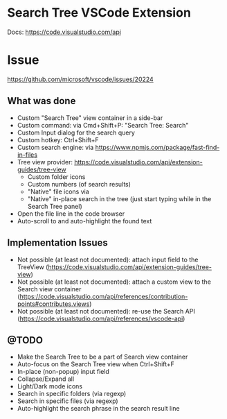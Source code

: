 # Search Tree VSCode Extension

Docs: https://code.visualstudio.com/api
# Issue

https://github.com/microsoft/vscode/issues/20224
## What was done

- Custom "Search Tree" view container in a side-bar
- Custom command: via Cmd+Shift+P: "Search Tree: Search"
- Custom Input dialog for the search query
- Custom hotkey: Ctrl+Shift+F
- Custom search engine: via https://www.npmjs.com/package/fast-find-in-files
- Tree view provider: https://code.visualstudio.com/api/extension-guides/tree-view
    - Custom folder icons
    - Custom numbers (of search results)
    - "Native" file icons via 
    - "Native" in-place search in the tree (just start typing while in the Search Tree panel)
- Open the file line in the code browser
- Auto-scroll to and auto-highlight the found text

## Implementation Issues

- Not possible (at least not documented): attach input field to the TreeView (https://code.visualstudio.com/api/extension-guides/tree-view)
- Not possible (at least not documented): attach a custom view to the Search view container (https://code.visualstudio.com/api/references/contribution-points#contributes.views)
- Not possible (at least not documented): re-use the Search API (https://code.visualstudio.com/api/references/vscode-api)

## @TODO

- Make the Search Tree to be a part of Search view container
- Auto-focus on the Search Tree view when Ctrl+Shift+F 
- In-place (non-popup) input field
- Collapse/Expand all
- Light/Dark mode icons
- Search in specific folders (via regexp)
- Search in specific files (via regexp)
- Auto-highlight the search phrase in the search result line
